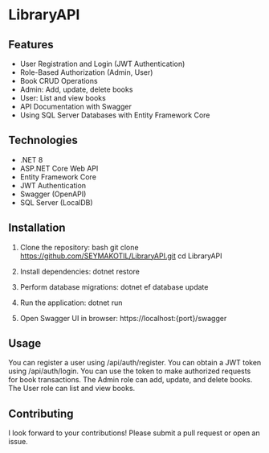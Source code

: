 # LibraryAPI

## Features

- User Registration and Login (JWT Authentication)
- Role-Based Authorization (Admin, User)
- Book CRUD Operations
- Admin: Add, update, delete books
- User: List and view books
- API Documentation with Swagger
- Using SQL Server Databases with Entity Framework Core

## Technologies

- .NET 8
- ASP.NET Core Web API
- Entity Framework Core
- JWT Authentication
- Swagger (OpenAPI)
- SQL Server (LocalDB)

## Installation

1. Clone the repository:
bash
git clone https://github.com/SEYMAKOTIL/LibraryAPI.git
cd LibraryAPI

2. Install dependencies:
dotnet restore

3. Perform database migrations:
dotnet ef database update

4. Run the application:
dotnet run

5. Open Swagger UI in browser:
https://localhost:{port}/swagger

## Usage

You can register a user using /api/auth/register.
You can obtain a JWT token using /api/auth/login.
You can use the token to make authorized requests for book transactions.
The Admin role can add, update, and delete books.
The User role can list and view books.

## Contributing
I look forward to your contributions! Please submit a pull request or open an issue.
